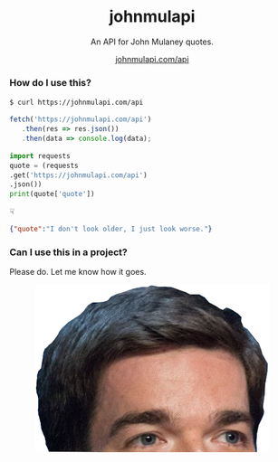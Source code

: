 <div align="center">

# johnmulapi
An API for John Mulaney quotes.  
  
[johnmulapi.com/api](https://johnmulapi.com/api)

</div>


### How do I use this?

```shell
$ curl https://johnmulapi.com/api
```
```javascript
fetch('https://johnmulapi.com/api')
   .then(res => res.json())
   .then(data => console.log(data);
```
```python
import requests
quote = (requests
.get('https://johnmulapi.com/api')
.json())
print(quote['quote'])
```
☟
```json
{"quote":"I don't look older, I just look worse."}
```

### Can I use this in a project?
Please do. Let me know how it goes.

<p align="center">
<img alt="John Mulaney's Head" src='./assets/mulaney_head.png' />
</p>